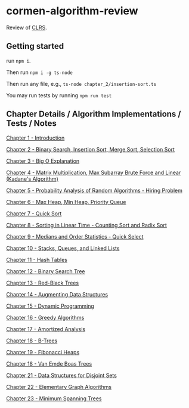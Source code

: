 # cormen-algorithm-review

Review of [CLRS](https://www.amazon.com/Introduction-Algorithms-3rd-MIT-Press/dp/0262033844/ref=sr_1_5?crid=1C68A4GUG6GMH&keywords=clrs&qid=1658133407&sprefix=clrs%2Caps%2C265&sr=8-5).

## Getting started

run `npm i`.

Then run `npm i -g ts-node`

Then run any file, e.g., `ts-node chapter_2/insertion-sort.ts`

You may run tests by running `npm run test`

## Chapter Details / Algorithm Implementations / Tests / Notes

[Chapter 1 - Introduction](https://github.com/joeldmyers/cormen-algorithm-review/blob/main/chapter_01)

[Chapter 2 - Binary Search, Insertion Sort, Merge Sort, Selection Sort](https://github.com/joeldmyers/cormen-algorithm-review/blob/main/chapter_02)

[Chapter 3 - Big O Explanation](https://github.com/joeldmyers/cormen-algorithm-review/blob/main/chapter_03)

[Chapter 4 - Matrix Multiplication, Max Subarray Brute Force and Linear (Kadane's Algorithm)](https://github.com/joeldmyers/cormen-algorithm-review/blob/main/chapter_04)

[Chapter 5 - Probability Analysis of Random Algorithms - Hiring Problem](https://github.com/joeldmyers/cormen-algorithm-review/blob/main/chapter_05)

[Chapter 6 - Max Heap, Min Heap, Priority Queue](https://github.com/joeldmyers/cormen-algorithm-review/blob/main/chapter_06)

[Chapter 7 - Quick Sort](https://github.com/joeldmyers/cormen-algorithm-review/blob/main/chapter_07)

[Chapter 8 - Sorting in Linear Time - Counting Sort and Radix Sort](https://github.com/joeldmyers/cormen-algorithm-review/blob/main/chapter_08)

[Chapter 9 - Medians and Order Statistics - Quick Select](https://github.com/joeldmyers/cormen-algorithm-review/blob/main/chapter_09)

[Chapter 10 - Stacks, Queues, and Linked Lists](https://github.com/joeldmyers/cormen-algorithm-review/blob/main/chapter_10)

[Chapter 11 - Hash Tables](https://github.com/joeldmyers/cormen-algorithm-review/blob/main/chapter_10)

[Chapter 12 - Binary Search Tree](https://github.com/joeldmyers/cormen-algorithm-review/blob/main/chapter_12)

[Chapter 13 - Red-Black Trees](https://github.com/joeldmyers/cormen-algorithm-review/blob/main/chapter_13)

[Chapter 14 - Augmenting Data Structures](https://github.com/joeldmyers/cormen-algorithm-review/blob/main/chapter_14)

[Chapter 15 - Dynamic Programming](https://github.com/joeldmyers/cormen-algorithm-review/blob/main/chapter_15)

[Chapter 16 - Greedy Algorithms](https://github.com/joeldmyers/cormen-algorithm-review/blob/main/chapter_16)

[Chapter 17 - Amortized Analysis](https://github.com/joeldmyers/cormen-algorithm-review/blob/main/chapter_17)

[Chapter 18 - B-Trees](https://github.com/joeldmyers/cormen-algorithm-review/blob/main/chapter_18)

[Chapter 19 - Fibonacci Heaps](https://github.com/joeldmyers/cormen-algorithm-review/blob/main/chapter_19)

[Chapter 18 - Van Emde Boas Trees](https://github.com/joeldmyers/cormen-algorithm-review/blob/main/chapter_20)

[Chapter 21 - Data Structures for Disjoint Sets](https://github.com/joeldmyers/cormen-algorithm-review/blob/main/chapter_21)

[Chapter 22 - Elementary Graph Algorithms](https://github.com/joeldmyers/cormen-algorithm-review/blob/main/chapter_22)

[Chapter 23 - Minimum Spanning Trees](https://github.com/joeldmyers/cormen-algorithm-review/blob/main/chapter_23)
